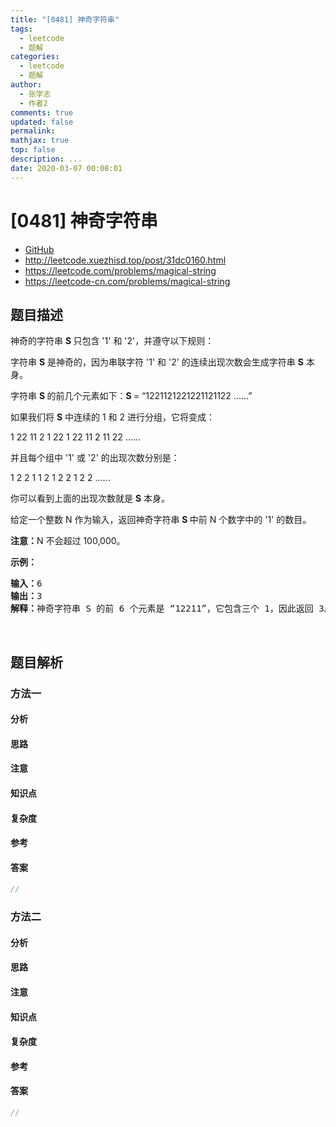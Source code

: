 ```yaml
---
title: "[0481] 神奇字符串"
tags:
  - leetcode
  - 题解
categories:
  - leetcode
  - 题解
author:
  - 张学志
  - 作者2
comments: true
updated: false
permalink:
mathjax: true
top: false
description: ...
date: 2020-03-07 00:08:01
---
```



# [0481] 神奇字符串
* [GitHub](https://github.com/algoboy101/LeetCodeCrowdsource/tree/master/_posts/QA/%5B0481%5D%20%E7%A5%9E%E5%A5%87%E5%AD%97%E7%AC%A6%E4%B8%B2.md)
* http://leetcode.xuezhisd.top/post/31dc0160.html
* https://leetcode.com/problems/magical-string
* https://leetcode-cn.com/problems/magical-string


## 题目描述

<p>神奇的字符串&nbsp;<strong>S&nbsp;</strong>只包含 &#39;1&#39; 和 &#39;2&#39;，并遵守以下规则：</p>

<p>字符串 <strong>S</strong> 是神奇的，因为串联字符 &#39;1&#39; 和 &#39;2&#39; 的连续出现次数会生成字符串 <strong>S</strong> 本身。</p>

<p>字符串&nbsp;<strong>S&nbsp;</strong>的前几个元素如下：<strong>S </strong>= &ldquo;1221121221221121122 ......&rdquo;</p>

<p>如果我们将&nbsp;<strong>S</strong> 中连续的 1 和 2 进行分组，它将变成：</p>

<p>1 22 11 2 1 22 1 22 11 2 11 22 ......</p>

<p>并且每个组中 &#39;1&#39; 或 &#39;2&#39; 的出现次数分别是：</p>

<p>1 2 2 1 1 2 1 2 2 1 2 2 ......</p>

<p>你可以看到上面的出现次数就是 <strong>S</strong> 本身。</p>

<p>给定一个整数 N 作为输入，返回神奇字符串 <strong>S&nbsp;</strong>中前 N 个数字中的 &#39;1&#39; 的数目。</p>

<p><strong>注意：</strong>N 不会超过 100,000。</p>

<p><strong>示例：</strong></p>

<pre><strong>输入：</strong>6
<strong>输出：</strong>3
<strong>解释：</strong>神奇字符串 S 的前 6 个元素是 &ldquo;12211&rdquo;，它包含三个 1，因此返回 3。
</pre>

<p>&nbsp;</p>



## 题目解析


### 方法一

#### 分析

#### 思路

#### 注意

#### 知识点

#### 复杂度

#### 参考

#### 答案

```cpp
//
```


### 方法二

#### 分析

#### 思路

#### 注意

#### 知识点

#### 复杂度

#### 参考

#### 答案

```cpp
//
```


